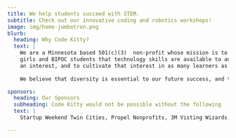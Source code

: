 ```yaml
---
title: We help students succeed with STEM.
subtitle: Check out our innovative coding and robotics workshops!
image: img/home-jumbotron.png
blurb:
  heading: Why Code Kitty?
  text: |
    We are a Minnesota based 501(c)(3)  non-profit whose mission is to show
    girls and BIPOC students that technology skills are available to anyone with
    an interest, and to cultivate that interest in as many learners as possible.
     
    We believe that diversity is essential to our future success, and that we all do better when we all do better.

sponsors:
  heading: Our Sponsors
  subheading: Code Kitty would not be possible without the following 
  text: |
    Startup Weekend Twin Cities, Propel Nonprofits, 3M Visting Wizards, Amelar Family Foundation, Cycling Ladies In Tech, The Works Museum, The Bakken Museum, Wayzata Public Schools, Girl Scouts MN, Minneapolis Public Schools, Adafruit Industries, Google, Amazon, Digi-key, Utepils Brewing, Code.org, GiveMN, and tons of awesome people like you!

---
```


